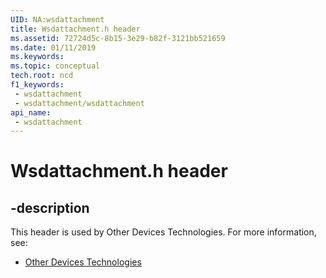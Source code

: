 ```yaml
---
UID: NA:wsdattachment
title: Wsdattachment.h header
ms.assetid: 72724d5c-8b15-3e29-b82f-3121bb521659
ms.date: 01/11/2019
ms.keywords: 
ms.topic: conceptual
tech.root: ncd
f1_keywords:
 - wsdattachment
 - wsdattachment/wsdattachment
api_name:
 - wsdattachment
---
```


# Wsdattachment.h header


## -description

This header is used by Other Devices Technologies. For more information, see:

- [Other Devices Technologies](../_ncd/index.md)

